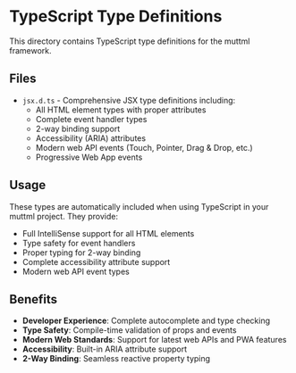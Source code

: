 # TypeScript Type Definitions

This directory contains TypeScript type definitions for the muttml framework.

## Files

- `jsx.d.ts` - Comprehensive JSX type definitions including:
  - All HTML element types with proper attributes
  - Complete event handler types
  - 2-way binding support
  - Accessibility (ARIA) attributes
  - Modern web API events (Touch, Pointer, Drag & Drop, etc.)
  - Progressive Web App events

## Usage

These types are automatically included when using TypeScript in your muttml project. They provide:

- Full IntelliSense support for all HTML elements
- Type safety for event handlers
- Proper typing for 2-way binding
- Complete accessibility attribute support
- Modern web API event types

## Benefits

- **Developer Experience**: Complete autocomplete and type checking
- **Type Safety**: Compile-time validation of props and events
- **Modern Web Standards**: Support for latest web APIs and PWA features
- **Accessibility**: Built-in ARIA attribute support
- **2-Way Binding**: Seamless reactive property typing

